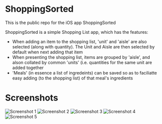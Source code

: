 # ShoppingSorted
This is the public repo for the iOS app ShoppingSorted

ShoppingSorted is a simple Shopping List app, which has the features:
- When adding an item to the shopping list, 'unit' and 'aisle' are also selected (along with quantity). The Unit and Aisle are then selected by default when next adding that item
- When presenting the shopping list, items are grouped by 'aisle', and alson collated by common 'units' (i.e. quantities for the same unit are added together
- 'Meals' (in essence a list of ingredeints) can be saved so as to faciliatte easy adding (to the shopping list) of that meal's ingredients

# Screenshots
![Screenshot 1](https://github.com/quinnium/ShoppingSorted/assets/78171763/d04b0cbf-eff8-4cff-9e62-f3702bd11f90)
![Screenshot 2](https://github.com/quinnium/ShoppingSorted/assets/78171763/bc727ead-7956-4910-9a9a-3cdbd4dc7369)
![Screenshot 3](https://github.com/quinnium/ShoppingSorted/assets/78171763/cb8d299f-f867-4f73-9f27-840419910158)
![Screenshot 4](https://github.com/quinnium/ShoppingSorted/assets/78171763/24ef26c1-7c1f-4ca0-a91f-ac49d9aaeddc)
![Screenshot 5](https://github.com/quinnium/ShoppingSorted/assets/78171763/8c3e5fb1-e725-4bc6-990c-5c3c97b95e87)
